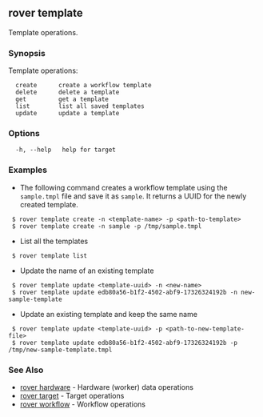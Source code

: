 ## rover template

Template operations.

### Synopsis

Template operations:
```shell
  create      create a workflow template 
  delete      delete a template
  get         get a template
  list        list all saved templates
  update      update a template
```

### Options

```
  -h, --help   help for target
```

### Examples

 - The following command creates a workflow template using the `sample.tmpl` file and save it as `sample`. It returns a UUID for the newly created template.
 ```shell
  $ rover template create -n <template-name> -p <path-to-template>
  $ rover template create -n sample -p /tmp/sample.tmpl
 ``` 

 - List all the templates 
 ```shell
  $ rover template list
 ```

 - Update the name of an existing template
 ```shell
  $ rover template update <template-uuid> -n <new-name>
  $ rover template update edb80a56-b1f2-4502-abf9-17326324192b -n new-sample-template
 ```

 - Update an existing template and keep the same name
 ```shell
  $ rover template update <template-uuid> -p <path-to-new-template-file>
  $ rover template update edb80a56-b1f2-4502-abf9-17326324192b -p /tmp/new-sample-template.tmpl
 ```

### See Also

 - [rover hardware](hardware.md) - Hardware (worker) data operations 
 - [rover target](target.md) - Target operations
 - [rover workflow](workflow.md) - Workflow operations

